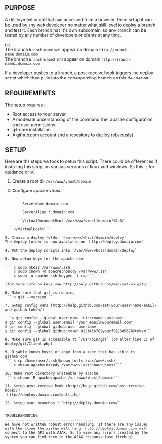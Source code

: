 PURPOSE
-----------------------------------------
A deployment script that can accessed from a browser. Once setup it can be used by any web developer no matter what skill level to deploy a branch and test it. Each branch has it's own subdomain, so any branch can be tested by any number of developers or clients at any time.

i.e.  
The branch `branch-name` will appear on domain `http://branch-name.domain.com`  
The branch `branch-name2` will appear on domain `http://branch-name2.domain.com`

If a developer pushes to a branch, a post-receive hook triggers the deploy script which then pulls into the corresponding branch on this dev server.


REQUIREMENTS
-----------------------------------------
The setup requires :

+ Root access to your server
+ A moderate understanding of the command line, apache configuration and user permissions.
+ git-core installation
+ A github.com account and a repository to deploy (obviously)


SETUP
-----------------------------------------
Here are the steps we took to setup this script. There could be differences if installing this script on various versions of linux and windows. So this is for guidance only.

1. Create a root dir `/var/www/vhost/domain`

2. Configure apache vhost :

```    <VirtualHost *:80>

        ServerName domain.com

        ServerAlias *.domain.com

        VirtualDocumentRoot /var/www/vhost/domain/%1.0/

    </VirtualHost>```

3. Create a deploy folder `/var/www/vhost/domain/deploy`
The deploy folder is now available on `http://deploy.domain.com`

4. Put the deploy scripts into `/var/www/vhost/domain/deploy`

5. Now setup keys for the apache user 

```	$ sudo mkdir /var/www/.ssh  
	$ sudo chown -R apache:nobody /var/www/.ssh  
	$ sudo -u apache ssh-keygen -t rsa```

(for more info on keys see http://help.github.com/mac-set-up-git/)

6. Make sure that git is running
```	$ git --version```

7. Setup config vars (http://help.github.com/set-your-user-name-email-and-github-token/)

```$ git config --global user.name "Firstname Lastname"
$ git config --global user.email "your_email@youremail.com"
$ git config --global github.user username
$ git config --global github.token 0123456789yourf0123456789token```

8. Make sure git is accessible at `/usr/bin/git` (or alter line 15 of deploy/git/Client.php)

9. Disable known_hosts or copy from a user that has ssh'd to github.com
```	$ cp /home/user/.ssh/known_hosts /var/www/.ssh/  
	$ chown apache:nobody /var/www/.ssh/known_hosts```

10. Make root directory writeable by apache
```	$ chown -R apache:apache /var/www/vhost/domain```

11. Setup post-receive hook (http://help.github.com/post-receive-hooks/)
`http://deploy.domain.com/pull.php`

12. Setup your branches : `http://deploy.domain.com/`


TROUBLESHOOTING
-----------------------------------------
We have not written robust error handling. If there are any issues with the clone the system will hang. http://deploy.domain.com will connect to the API with AJAX. So to view any errors created by the system you can find them in the AJAX response (use firebug)


